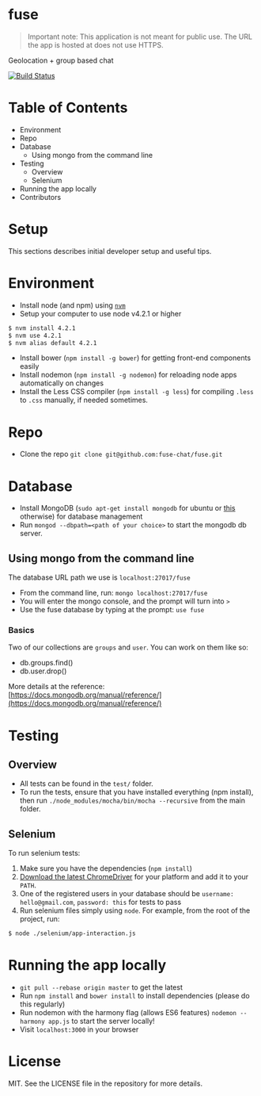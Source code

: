 # fuse

> Important note: This application is not meant for public use. The URL the app is hosted at does not use HTTPS. 

Geolocation + group based chat

[![Build Status](https://travis-ci.org/fuse-chat/fuse.svg?branch=master)](https://travis-ci.org/fuse-chat/fuse)

# Table of Contents

* Environment
* Repo
* Database
  * Using mongo from the command line
* Testing
  * Overview
  * Selenium
* Running the app locally
* Contributors

# Setup

This sections describes initial developer setup and useful tips.

# Environment

* Install node (and npm) using [`nvm`](https://github.com/creationix/nvm)
* Setup your computer to use node v4.2.1 or higher

````bash
$ nvm install 4.2.1
$ nvm use 4.2.1
$ nvm alias default 4.2.1
````

* Install bower (`npm install -g bower`) for getting front-end components easily
* Install nodemon (`npm install -g nodemon`) for reloading node apps automatically on changes
* Install the Less CSS compiler (`npm install -g less`) for compiling `.less` to `.css` manually, if needed sometimes.

# Repo

* Clone the repo `git clone git@github.com:fuse-chat/fuse.git` 

# Database

* Install MongoDB (`sudo apt-get install mongodb` for ubuntu or [this](https://docs.mongodb.org/manual/installation/) otherwise) for database management
* Run `mongod --dbpath=<path of your choice>` to start the mongodb db server.

## Using mongo from the command line

The database URL path we use is `localhost:27017/fuse`

* From the command line, run: `mongo localhost:27017/fuse`
* You will enter the mongo console, and the prompt will turn into `>`
* Use the fuse database by typing at the prompt: `use fuse`

### Basics

Two of our collections are `groups` and `user`. You can work on them like so:

* db.groups.find()
* db.user.drop()

More details at the reference: [https://docs.mongodb.org/manual/reference/](https://docs.mongodb.org/manual/reference/)

# Testing

## Overview

* All tests can be found in the `test/` folder.
* To run the tests, ensure that you have installed everything (npm install), then run `./node_modules/mocha/bin/mocha --recursive` from the main folder.

## Selenium

To run selenium tests:

1. Make sure you have the dependencies (`npm install`)
2. [Download the latest ChromeDriver](http://chromedriver.storage.googleapis.com/index.html) for your platform and add it to your `PATH`.
3. One of the registered users in your database should be `username: hello@gmail.com`, `password: this` for tests to pass
4. Run selenium files simply using `node`. For example, from the root of the project, run: 

````bash
$ node ./selenium/app-interaction.js
````

# Running the app locally

* `git pull --rebase origin master` to get the latest
* Run `npm install` and `bower install` to install dependencies (please do this regularly)
* Run nodemon with the harmony flag (allows ES6 features) `nodemon --harmony app.js` to start the server locally!
* Visit `localhost:3000` in your browser

# License

MIT. See the LICENSE file in the repository for more details.

